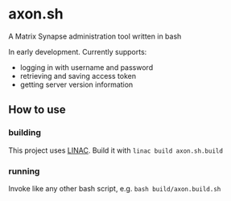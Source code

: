 # axon.sh

A Matrix Synapse administration tool written in bash

In early development. Currently supports:
 - logging in with username and password
 - retrieving and saving access token
 - getting server version information

 ## How to use
 
### building

 This project uses [LINAC](https://git.thisisjoes.site/joe/linac). Build it with `linac build axon.sh.build`

### running

 Invoke like any other bash script, e.g. `bash build/axon.build.sh`
